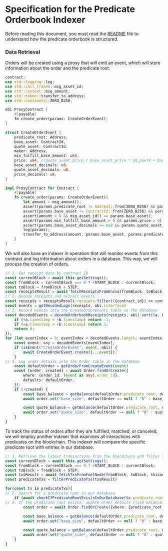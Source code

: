 # Specification for the Predicate Orderbook Indexer

Before reading this document, you must read the [README](https://github.com/compolabs/spark-rs/blob/master/README.md) file to understand how the predicate orderbook is structured.

### Data Retrieval
Orders will be created using a proxy that will emit an event, which will store information about the order and the predicate root.

```rust
contract;
use std::logging::log;
use std::call_frames::msg_asset_id;
use std::context::msg_amount;
use std::token::transfer_to_address;
use std::constants::ZERO_B256;

abi ProxyContract {
    #[payable]
    fn create_order(params: CreateOrderEvent);
}

struct CreateOrderEvent {
    predicate_root: Address,
    base_asset: ContractId,
    quote_asset: ContractId,
    maker: Address,
    min_fulfill_base_amount: u64,
    price: u64, //quote_asset_price / base_asset_price * 10.pow(9 + base_asset_decimals - quote_asset_decimals)
    base_asset_decimals: u8,
    quote_asset_decimals: u8,
    price_decimals: u8,
}

impl ProxyContract for Contract {
    #[payable]
    fn create_order(params: CreateOrderEvent){
        let amount = msg_amount();
        assert(params.predicate_root != Address::from(ZERO_B256) && params.maker != Address::from(ZERO_B256));
        assert(params.base_asset != ContractId::from(ZERO_B256) && params.quote_asset != ContractId::from(ZERO_B256));
        assert(amount > 0 && msg_asset_id() == params.base_asset);
        assert(params.min_fulfill_base_amount > 0 && params.price > 0);
        assert(params.base_asset_decimals >= 0u8 && params.quote_asset_decimals >= 0u8 && params.price_decimals >= 0u8); //TODO add <= 9 check
        log(params);
        transfer_to_address(amount, params.base_asset, params.predicate_root);
    }
}
```

We will also have an indexer in operation that will monitor events from this contract and log information about orders in a database. This way, we will process the creation of orders.

```ts
// 1. Get receipt data by contract ID
const currentBlock = await this.getSettings();
const fromBlock = currentBlock === 0 ? +START_BLOCK : currentBlock;
const toBlock = fromBlock + STEP;
const receiptsResult = await fetchReceiptsFromEnvio(fromBlock, toBlock, thicontracts);
// 2. Decode receipts and extract events
const receipts = receiptsResult.receipts.filter(({contract_id}) => contract_id == PROXY_ID),
const events = getDecodedLogs(receipts, abi.interface)
// 3. Record events into the CreateOrderEvents table in the database
const decodedEvents = decodeOrderbookReceipts(receipts, abi).sort((a, b) => {
    if (+a.timestamp < +b.timestamp) return -1;
    if (+a.timestamp > +b.timestamp) return 1;
    return 0;
});
for (let eventIndex = 0; eventIndex < decodedEvents.length; eventIndex++) {
    const event: any = decodedEvents[eventIndex];
    if (isEvent("CreateOrderEvent", event, abi)) {
        await CreateOrderEvent.create({...event});
    }
// 4. Log order details into the Order table in the database
    const defaultOrder = getOrderFromCreateEvent(event)
    const [order, created] = await Order.findOrCreate({
        where: {order_id: (event as any).order_id},
        defaults: defaultOrder,
    });
    if (!created) {
        const base_balance = getBalance(defaultOrder.predicate_root, defaultOrder.base_asset);
        await order.set("base_size", defaultOrder == null ? "0" : base_balance).save();

        const quote_balance = getBalance(defaultOrder.predicate_root, defaultOrder.quote_asset);
        await order.set("quote_size", defaultOrder == null ? "0" : quote_balance).save();
    }
}
```

To track the status of orders after they are fulfilled, matched, or canceled, we will employ another indexer that examines all interactions with predicates on the blockchain. This indexer will compare the specific predicate root with entries in our database.

```ts
// 1. Retrieve the latest transactions from the blockchain and filter for predicate transactions
const currentBlock = await this.getSettings();
const fromBlock = currentBlock === 0 ? +START_BLOCK : currentBlock;
const toBlock = fromBlock + STEP;
const txsResult = await fetchTxsFromFuelNode(fromBlock, toBlock, thicontracts);
const predicateTxs = filterPredicateTxs(txsResult)

for(const tx in predicateTxs){
// 2. Search for a predicate root in our database
    if (await checkIfPredicateRootExistsInOurDatabase(tx.predicate_root)){
// 3. If the predicate root exists, update order details (like balance) in the Order table
        const order = await Order.findOrCreate({where: {predicate_root: tx.predicate_root}});
        
        const base_balance = getBalance(defaultOrder.predicate_root, defaultOrder.base_asset);
        await order.set("base_size", defaultOrder == null ? "0" : base_balance).save();

        const quote_balance = getBalance(defaultOrder.predicate_root, defaultOrder.quote_asset);
        await order.set("quote_size", defaultOrder == null ? "0" : quote_balance).save();
    }
}
```
